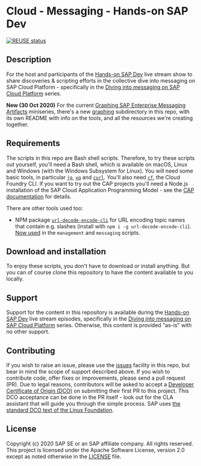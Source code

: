 # Cloud - Messaging - Hands-on SAP Dev

[![REUSE status](https://api.reuse.software/badge/github.com/SAP-samples/cloud-messaging-handsonsapdev)](https://api.reuse.software/info/github.com/SAP-samples/cloud-messaging-handsonsapdev)

## Description

For the host and participants of the [Hands-on SAP Dev](https://www.youtube.com/playlist?list=PL6RpkC85SLQABOpzhd7WI-hMpy99PxUo0) live stream show to share discoveries & scripting efforts in the collective dive into messaging on SAP Cloud Platform - specifically in the
[Diving into messaging on SAP Cloud Platform](https://www.youtube.com/playlist?list=PL6RpkC85SLQCf--P9o7DtfjEcucimapUf) series.

**New (30 Oct 2020)** For the current [Graphing SAP Enterprise Messaging Artifacts](https://www.youtube.com/playlist?list=PL6RpkC85SLQB9d462qCFLv2BW4o37ZaIC) miniseries, there's a new [graphing](graphing/) subdirectory in this repo, with its own README with info on the tools, and all the resources we're creating together.

## Requirements

The scripts in this repo are Bash shell scripts. Therefore, to try these scripts out yourself, you'll need a Bash shell, which is available on macOS, Linux and Windows (with the Windows Subsystem for Linux). You will need some basic tools, in particular [`jq`](https://stedolan.github.io/jq/), [`yq`](https://github.com/mikefarah/yq) and [`curl`](https://curl.haxx.se/). You'll also need [`cf`](https://docs.cloudfoundry.org/cf-cli/install-go-cli.html), the Cloud Foundry CLI. If you want to try out the CAP projects you'll need a Node.js installation of the SAP Cloud Application Programming Model - see the [CAP documentation](https://cap.cloud.sap) for details.

There are other tools used too:

- NPM package [`url-decode-encode-cli`](https://www.npmjs.com/package/url-decode-encode-cli) for URL encoding topic names that contain e.g. slashes (install with `npm i -g url-decode-encode-cli`). [Now used](https://github.com/SAP-samples/cloud-messaging-handsonsapdev/commit/abd11d480b7719380ceaa6b92dfb642005643765) in the `management` and `messaging` scripts.


## Download and installation

To enjoy these scripts, you don't have to download or install anything. But you can of course clone this repository to have the content available to you locally.

## Support

Support for the content in this repository is available during the [Hands-on SAP Dev](https://www.youtube.com/playlist?list=PL6RpkC85SLQABOpzhd7WI-hMpy99PxUo0) live stream episodes, specifically in the
[Diving into messaging on SAP Cloud Platform](https://www.youtube.com/playlist?list=PL6RpkC85SLQABOpzhd7WI-hMpy99PxUo0) series. Otherwise, this content is provided "as-is" with no other support.

## Contributing

If you wish to raise an issue, please use the [issues](issues) facility in this repo, but bear in mind the scope of support described above. If you wish to contribute code, offer fixes or improvements, please send a pull request (PR). Due to legal reasons, contributors will be asked to accept a [Developer Certificate of Origin (DCO)](https://en.wikipedia.org/wiki/Developer_Certificate_of_Origin) on submitting their first PR to this project. This DCO acceptance can be done in the PR itself - look out for the CLA assistant that will guide you through the simple process. SAP uses [the standard DCO text of the Linux Foundation](https://developercertificate.org/).

## License

Copyright (c) 2020 SAP SE or an SAP affiliate company. All rights reserved. This project is licensed under the Apache Software License, version 2.0 except as noted otherwise in the [LICENSE](LICENSE) file.
